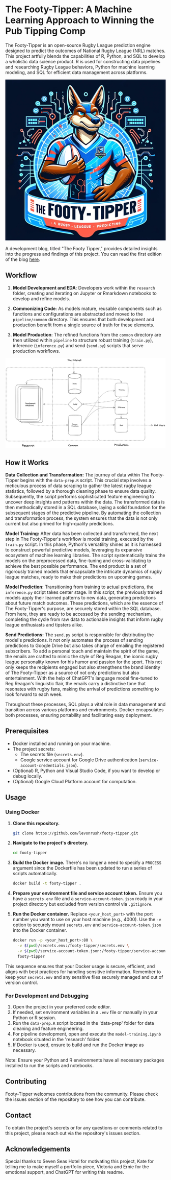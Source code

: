 # The Footy-Tipper: A Machine Learning Approach to Winning the Pub Tipping Comp

The Footy-Tipper is an open-source Rugby League prediction engine designed to predict the outcomes of National Rugby League (NRL) matches. This project artfully blends the capabilities of R, Python, and SQL to develop a wholistic data science product. R is used for constructing data pipelines and researching Rugby League behaviors, Python for machine learning modeling, and SQL for efficient data management across platforms.

![Footy Tipper Logo](/images/footy-tipper-logo.jpg)

A development blog, titled "The Footy Tipper," provides detailed insights into the progress and findings of this project. You can read the first edition of the blog [here](https://medium.com/@levonrush/the-footy-tipper-a-machine-learning-approach-to-winning-the-pub-tipping-comp-dc07a7325292).

## Workflow
1. **Model Development and EDA**: Developers work within the `research` folder, creating and iterating on Jupyter or Rmarkdown notebooks to develop and refine models.

2. **Commonizing Code**: As models mature, reusable components such as functions and configurations are abstracted and moved to the `pipeline/common` directory. This ensures that both development and production benefit from a single source of truth for these elements.

3. **Model Production**: The refined functions from the `common` directory are then utilized within `pipeline` to structure robust training (`train.py`), inference (`inference.py`) and send (`send.py`) scripts that serve production workflows.

![Workflow Pattern](/images/workflow-pattern.jpg)

## How it Works

**Data Collection and Transformation:** The journey of data within The Footy-Tipper begins with the `data-prep.R` script. This crucial step involves a meticulous process of data scraping to gather the latest rugby league statistics, followed by a thorough cleaning phase to ensure data quality. Subsequently, the script performs sophisticated feature engineering to uncover deep insights and patterns within the data. The transformed data is then methodically stored in a SQL database, laying a solid foundation for the subsequent stages of the predictive pipeline. By automating the collection and transformation process, the system ensures that the data is not only current but also primed for high-quality predictions.

**Model Training:** After data has been collected and transformed, the next step in The Footy-Tipper's workflow is model training, executed by the `train.py` script. In this phase, Python's versatility shines as it is harnessed to construct powerful predictive models, leveraging its expansive ecosystem of machine learning libraries. The script systematically trains the models on the preprocessed data, fine-tuning and cross-validating to achieve the best possible performance. The end product is a set of rigorously trained models that encapsulate the intricate dynamics of rugby league matches, ready to make their predictions on upcoming games.

**Model Prediction:** Transitioning from training to actual predictions, the `inference.py` script takes center stage. In this script, the previously trained models apply their learned patterns to new data, generating predictions about future match outcomes. These predictions, which are the essence of The Footy-Tipper's purpose, are securely stored within the SQL database. From here, they are ready to be accessed by the sending mechanism, completing the cycle from raw data to actionable insights that inform rugby league enthusiasts and tipsters alike.

**Send Predictions:** The `send.py` script is responsible for distributing the model's predictions. It not only automates the process of sending predictions to Google Drive but also takes charge of emailing the registered subscribers. To add a personal touch and maintain the spirit of the game, the emails are crafted to mimic the style of Reg Reagan, the iconic rugby league personality known for his humor and passion for the sport. This not only keeps the recipients engaged but also strengthens the brand identity of The Footy-Tipper as a source of not only predictions but also entertainment. With the help of ChatGPT's language model fine-tuned to Reg Reagan's linguistic flair, the emails carry a distinctive tone that resonates with rugby fans, making the arrival of predictions something to look forward to each week.

Throughout these processes, SQL plays a vital role in data management and transition across various platforms and environments. Docker encapsulates both processes, ensuring portability and facilitating easy deployment.

## Prerequisites

- Docker installed and running on your machine.
- The project secrets:
  - The secrets file (`secrets.env`).
  - Google service account for Google Drive authentication (`service-account-credentials.json`).
- (Optional) R, Python and Visual Studio Code, if you want to develop or debug locally.
- (Optional) Google Cloud Platform account for computation.

## Usage

### Using Docker

1. **Clone this repository.**
    ```bash
    git clone https://github.com/levonrush/footy-tipper.git
    ```

2. **Navigate to the project's directory.**
    ```bash
    cd footy-tipper
    ```

3. **Build the Docker image.** There's no longer a need to specify a `PROCESS` argument since the Dockerfile has been updated to run a series of scripts automatically.
    ```bash
    docker build -t footy-tipper .
    ```

4. **Prepare your environment file and service account token.** Ensure you have a `secrets.env` file and a `service-account-token.json` ready in your project directory but excluded from version control via `.gitignore`.

5. **Run the Docker container.** Replace `<your_host_port>` with the port number you want to use on your host machine (e.g., 4000). Use the `-v` option to securely mount `secrets.env` and `service-account-token.json` into the Docker container.
    ```bash
    docker run -p <your_host_port>:80 \
      -v $(pwd)/secrets.env:/footy-tipper/secrets.env \
      -v $(pwd)/service-account-token.json:/footy-tipper/service-account-token.json \
      footy-tipper
    ```

This sequence ensures that your Docker usage is secure, efficient, and aligns with best practices for handling sensitive information. Remember to keep your `secrets.env` and any sensitive files securely managed and out of version control.


### For Development and Debugging

1. Open the project in your preferred code editor.
2. If needed, set environment variables in a `.env` file or manually in your Python or R session.
3. Run the `data-prep.R` script located in the 'data-prep' folder for data cleaning and feature engineering.
4. For pipeline development, open and execute the `model-training.ipynb` notebook situated in the 'research' folder.
5. If Docker is used, ensure to build and run the Docker image as necessary.

Note: Ensure your Python and R environments have all necessary packages installed to run the scripts and notebooks.

## Contributing

Footy-Tipper welcomes contributions from the community. Please check the issues section of the repository to see how you can contribute.

## Contact

To obtain the project's secrets or for any questions or comments related to this project, please reach out via the repository's issues section.

## Acknowledgements
Special thanks to Seven Seas Hotel for motivating this project, Kate for telling me to make myself a portfolio piece, Victoria and Ernie for the emotional support, and ChatGPT for writing this readme.
